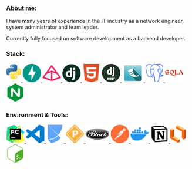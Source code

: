 ### About me:
I have many years of experience in the IT industry as a network engineer, system administrator and team leader.

Currently fully focused on software development as a backend developer.


### Stack:
<div>
  <a href="//www.python.org/">
    <img src="images/python.svg" alt="Посетить сайт Python" width="41" height="auto" role="img">
  </a>
  <a href="//fastapi.tiangolo.com/">
    <img src="images/fastapi.svg" alt="Посетить сайт Fastapi" width="50" height="auto" role="img">
  </a>
  <a href="//docs.pydantic.dev/">
    <img src="images/pydantic.svg" alt="Посетить сайт Pydantic" width="50" height="auto" role="img">
  </a>
  <a href="//www.djangoproject.com/">
    <img src="images/django.png" alt="Посетить сайт Django" width="50" height="auto" role="img">
  </a>
  <a href="//developer.mozilla.org/en-US/docs/Glossary/HTML">
    <img src="images/html5.svg" alt="Посетить сайт mozilla developer" width="50" height="auto" role="img">
  </a>
  <a href="//www.django-rest-framework.org/">
    <img src="images/drf.png" alt="Посетить сайт Django Rest Framework" width="50" height="auto" role="img">
  </a>
  <a href="//flask.palletsprojects.com/">
    <img src="images/flask.png" alt="Посетить сайт Flask" width="60" height="auto" role="img">
  </a>
  <a href="//www.postgresql.org/">
    <img src="images/postgresql.svg" alt="Посетить сайт PostgreSQL" width="50" height="auto" role="img">
  </a>
  <a href="//www.sqlalchemy.org/">
    <img src="images/sqlalchemy.svg" alt="Посетить сайт SQLAlchemy" width="50" height="auto" role="img">
  </a>
  <a href="//nginx.org/en/">
    <img src="images/nginx.svg" alt="Посетить сайт Nginx" width="50" height="auto" role="img">
  </a>
</div>

### Environment & Tools:
<div>
  <a href="//www.jetbrains.com/pycharm/">
    <img src="images/pycharm.svg" alt="Посетить сайт PyCharm" width="50" height="auto" role="img">
  </a>
  <a href="//code.visualstudio.com/">
    <img src="images/vsc.svg" alt="Посетить сайт Visual Studio Code" width="50" height="auto" role="img">
  </a>
  <a href="//python-poetry.org/">
    <img src="images/poetry.svg" alt="Посетить сайт Poetry" width="50" height="auto" role="img">
  </a>
  <a href="//pre-commit.com/">
    <img src="images/precommit.svg" alt="Посетить сайт Pre-commit" width="50" height="auto" role="img">
  </a>
  <a href="//black.readthedocs.io/en/stable/">
    <img src="images/black.png" alt="Посетить сайт Black code formatter" width="65" height="auto" role="img">
  </a>
  <a href="//www.postman.com/">
    <img src="images/postman.svg" alt="Посетить сайт Postman" width="50" height="auto" role="img">
  </a>
  <a href="//www.docker.com/">
    <img src="images/docker.svg" alt="Посетить сайт Docker" width="50" height="auto" role="img">
  </a>
  <a href="//www.notion.so/">
    <img src="images/notion.svg" alt="Посетить сайт Notion" width="50" height="auto" role="img">
  </a>
  <a href="//lucid.app/">
    <img src="images/lucid.png" alt="Посетить сайт Lucid" width="43" height="auto" role="img">
  </a>
  <a href="//www.gnu.org/software/bash/">
    <img src="images/gnubash.svg" alt="Посетить сайт GNUBash" width="50" height="auto" role="img">
  </a>
</div>
